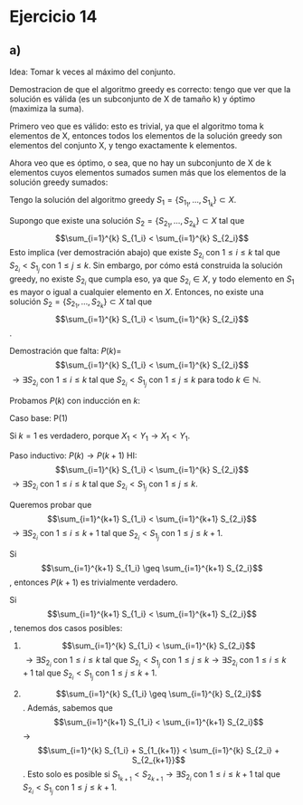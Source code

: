 # Ejercicio 14
## a) 
Idea: Tomar k veces al máximo del conjunto. 

Demostracion de que el algoritmo greedy es correcto: tengo que ver que la solución es válida (es un subconjunto de X de tamaño k) y óptimo (maximiza la suma). 

Primero veo que es válido: esto es trivial, ya que el algoritmo toma k elementos de X, entonces todos los elementos de la solución greedy son elementos del conjunto X, y tengo exactamente k elementos. 

Ahora veo que es óptimo, o sea, que no hay un subconjunto de X de k elementos cuyos elementos sumados sumen más que los elementos de la solución greedy sumados: 

Tengo la solución del algoritmo greedy $S_1 = \{S_{1_1}, \ldots, S_{1_k}\} \subset X$.

Supongo que existe una solución $S_2 = \{S_{2_1}, \ldots, S_{2_k}\} \subset X$ tal que $$\sum_{i=1}^{k} S_{1_i} < \sum_{i=1}^{k} S_{2_i}$$
Esto implica (ver demostración abajo) que existe $S_{2_i}$ con $1 \leq i \leq k$ tal que $S_{2_i} < S_{1_j}$ con $1 \leq j \leq k$. Sin embargo, por cómo está construida la solución greedy, no existe $S_{2_i}$ que cumpla eso, ya que $S_{2_i} \in X$, y todo elemento en $S_1$ es mayor o igual a cualquier elemento en $X$. Entonces, no existe una solución $S_2 = \{S_{2_1}, \ldots, S_{2_k}\} \subset X$ tal que $$\sum_{i=1}^{k} S_{1_i} < \sum_{i=1}^{k} S_{2_i}$$.

Demostración que falta:
$P(k) =$ $$\sum_{i=1}^{k} S_{1_i} < \sum_{i=1}^{k} S_{2_i}$$ $\rightarrow \exists  S_{2_i}$ con $1 \leq i \leq k$ tal que $S_{2_i} < S_{1_j}$ con $1 \leq j \leq k$ para todo $k \in \mathbb{N}$.

Probamos $P(k)$ con inducción en $k$:

Caso base: P(1)

Si $k=1$ es verdadero, porque $X_{1} < Y_{1} \rightarrow X_{1} < Y_{1}$.

Paso inductivo: $P(k) \rightarrow P(k+1)$
HI: $$\sum_{i=1}^{k} S_{1_i} < \sum_{i=1}^{k} S_{2_i}$$ $\rightarrow \exists S_{2_i}$ con $1 \leq i \leq k$ tal que $S_{2_i} < S_{1_j}$ con $1 \leq j \leq k$.

Queremos probar que $$\sum_{i=1}^{k+1} S_{1_i} < \sum_{i=1}^{k+1} S_{2_i}$$ $\rightarrow \exists S_{2_i}$ con $1 \leq i \leq k+1$ tal que $S_{2_i} < S_{1_j}$ con $1 \leq j \leq k+1$.

Si $$\sum_{i=1}^{k+1} S_{1_i} \geq \sum_{i=1}^{k+1} S_{2_i}$$, entonces $P(k+1)$ es trivialmente verdadero.

Si $$\sum_{i=1}^{k+1} S_{1_i} < \sum_{i=1}^{k+1} S_{2_i}$$, tenemos dos casos posibles:

1) $$\sum_{i=1}^{k} S_{1_i} < \sum_{i=1}^{k} S_{2_i}$$ $\rightarrow \exists S_{2_i}$ con $1 \leq i \leq k$ tal que $S_{2_i} < S_{1_j}$ con $1 \leq j \leq k \rightarrow \exists S_{2_i}$ con $1 \leq i \leq k+1$ tal que $S_{2_i} < S_{1_j}$ con $1 \leq j \leq k+1$.

2) $$\sum_{i=1}^{k} S_{1_i} \geq \sum_{i=1}^{k} S_{2_i}$$. Además, sabemos que $$\sum_{i=1}^{k+1} S_{1_i} < \sum_{i=1}^{k+1} S_{2_i}$$ $\rightarrow$ $$\sum_{i=1}^{k} S_{1_i} + S_{1_{k+1}} < \sum_{i=1}^{k} S_{2_i} + S_{2_{k+1}}$$. Esto solo es posible si $S_{1_{k+1}} < S_{2_{k+1}} \rightarrow \exists S_{2_i}$ con $1 \leq i \leq k+1$ tal que $S_{2_i} < S_{1_j}$ con $1 \leq j \leq k+1$.

  

